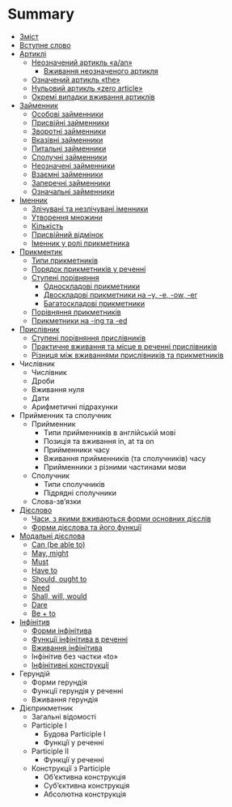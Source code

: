 # Summary

* [Зміст](README.md)
* [Вступне слово](vstup.md)
* [Артиклі](1/artikl.md)
   * [Неозначений артикль «a/an»](1/neoznachenii_artikl_aan.md)
       * [Вживання неозначеного артикля](1/vzhivannya_neoznachenogo_artiklya.md)
   * [Означений артикль «the»](1/oznachenii_artikl_the.md)
   * [Нульовий артикль «zero article»](1/nulovii_artikl_zero_article.md)
   * [Окремi випадки вживання артиклiв](1/okremi_vipadki_vzhivannya_artikliv.md)
* [Займенник](2/zaimennik.md)
   * [Особовi займенники](2/osobovi_zaimenniki.md)
   * [Присвiйнi займенники](2/prisviini_zaimenniki.md)
   * [Зворотнi займенники](2/zvorotni_zaimenniki.md)
   * [Вказiвнi займенники](2/vkazivni_zaimenniki.md)
   * [Питальнi займенники](2/pitalni_zaimenniki.md)
   * [Сполучнi займенники](2/spoluchni_zaimenniki.md)
   * [Неозначенi займенники](2/neoznacheni_zaimenniki.md)
   * [Взаємнi займенники](2/vzamni_zaimenniki.md)
   * [Заперечнi займенники](2/zaperechni_zaimenniki.md)
   * [Означальнi займенники](2/oznachalni_zaimenniki.md)
* [Iменник](3/imennik.md)
   * [Злiчуванi та незлiчуванi iменники](3/zlichuvani_ta_nezlichuvani_imenniki.md)
   * [Утворення множини](3/utvorennya_mnozhini.md)
   * [Кiлькiсть](3/kilkist.md)
   * [Пpисвiйний вiдмiнок](3/ppisviinii_vidminok.md)
   * [Іменник у ролі прикметника](3/mennik_u_rol_prikmetnika.md)
* [Прикментик](4/prikmentik.md)
   * [Типи прикметникiв](4/tipi_prikmetnikiv.md)
   * [Порядок прикметникiв у реченнi](4/poryadok_prikmetnikiv_u_rechenni.md)
   * [Ступенi порiвняння](4/stupeni_porivnyannya.md)
       * [Односкладовi прикметники](4/odnoskladovi_prikmetniki.md)
       * [Двоскладовi прикметники на –y, -e, -ow, -er](4/dvoskladovi_prikmetniki_na_y,_-e,_-ow,_-er.md)
       * [Багатоскладові прикметники](4/dvoskladovi_ta_bagatoskladovi_prikmetniki.md)
   * [Порiвняння прикметникiв](4/porivnyannya_prikmetnikiv.md)
   * [Прикметники на -ing та -ed](4/prikmetniki_na_-ing_ta_-ed.md)
* [Прислiвник](5/prislivnik.md)
   * [Cтупенi порiвняння прислiвникiв](5/ctupeni_porivnyannya_prislivnikiv.md)
   * [Практичне вживання та мiсце в реченнi прислiвникiв](5/praktichne_vzhivannya_ta_mistse_v_rechenni_prislivnikiv.md)
   * [Рiзниця мiж вживаннями прислiвникiв та прикметникiв](5/riznitsya_mizh_vzhivannyami_prislivnikiv_ta_prikmetnikiv.md)
* Числiвник
   * Числiвник
   * Дроби
   * Вживання нуля
   * Дати
   * Арифметичні підрахунки
* Прийменник та cполучник
   * Прийменник
       * Tипи прийменникiв в англiйськiй мовi
       * Позицiя та вживання in, at та on
       * Прийменники часу
       * Вживання прийменникiв (та сполучникiв) часу
       * Прийменники з рiзними частинами мови
   * Сполучник
       * Типи сполучникiв
       * Пiдряднi сполучники
   * Слова-зв’язки
* [Дiєслово](8/dislovo.md)
   * [Часи, з якими вживаються форми основних дiєслiв](8/chasi,_z_yakimi_vzhivayutsya_formi_osnovnih_disliv.md)
   * [Форми дiєслова та його функцiї](8/formi_dislova_ta_iogo_funktsi.md)
* [Модальнi дiєслова](11/modalni_dislova.md)
   * [Can (be able to)](11/can_be_able_to.md)
   * [May, might](11/may.md)
   * [Must](11/must.md)
   * [Have to](11/have_to.md)
   * [Should, ought to](11/should,_ought_to.md)
   * [Need](11/need.md)
   * [Shall, will, would](11/shall,_will,_would.md)
   * [Dare](11/dare.md)
   * [Be + to](11/be_+_to.md)
* [Iнфiнiтив](9/infinitiv.md)
   * [Форми iнфiнiтива](9/formi_infinitivu.md)
   * [Функцiї iнфiнiтива в реченнi](9/funktsi_infinitiva_v_rechenni.md)
   * [Вживання iнфiнiтива](9/vzhivannya_infinitiva.md)
   * Інфінітив без частки «to»
   * [Iнфiнiтивнi конструкцiї](9/infinitivni_konstruktsi.md)
* Герундiй
   * Форми герундiя
   * Функцiї герундiя у реченнi
   * Вживання герундiя
* Дiєприкметник
   * Загальні відомості
   * Participle I
       * Будова Participle I
       * Функцiї у реченнi
   * Participle II
       * Функцiї у реченнi
   * Конструкцiї з Participle
       * Об’єктивна конструкцiя
       * Суб’єктивна конструкцiя
       * Абсолютна конструкцiя

